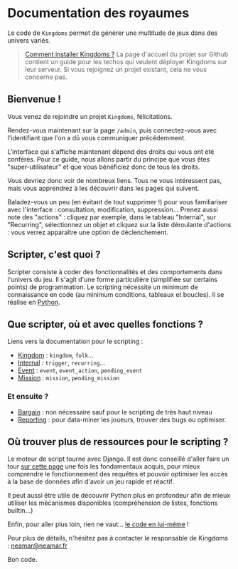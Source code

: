  Documentation des royaumes
===========================
Le code de `Kingdoms` permet de générer une multitude de jeux dans des univers variés.

> [Comment installer Kingdoms ?](../readme.md) La page d'accueil du projet sur Github contient un guide pour les techos qui veulent déployer Kingdoms sur leur serveur. Si vous rejoignez un projet existant, cela ne vous concerne pas.

## Bienvenue !

Vous venez de rejoindre un projet `Kingdoms`, félicitations.

Rendez-vous maintenant sur la page `/admin`, puis connectez-vous avec l'identifiant que l'on a dû vous communiquer précédemment.

L'interface qui s'affiche maintenant dépend des droits qui vous ont été conférés. Pour ce guide, nous allons partir du principe que vous êtes "super-utilisateur" et que vous bénéficiez donc de tous les droits.

Vous devriez donc voir de nombreux liens. Tous ne vous intéressent pas, mais vous apprendrez à les découvrir dans les pages qui suivent.

Baladez-vous un peu (en évitant de tout supprimer !) pour vous familiariser avec l'interface : consultation, modification, suppression...
Prenez aussi note des "actions" : cliquez par exemple, dans le tableau "Internal", sur "Recurring", sélectionnez un objet et cliquez sur la liste déroulante d'actions : vous verrez apparaître une option de déclenchement.

## Scripter, c'est quoi ?
Scripter consiste à coder des fonctionnalités et des comportements dans l'univers du jeu.
Il s'agit d'une forme particulière (simplifiée sur certains points) de programmation.
Le scripting nécessite un minimum de connaissance en code (au minimum conditions, tableaux et boucles).
Il se réalise en [Python](http://www.python.org/).

## Que scripter, où et avec quelles fonctions ?
Liens vers la documentation pour le scripting :
* [Kingdom](kingdom.md) : `kingdom`, `folk`...
* [Internal](internal.md) : `trigger`, `recurring`...
* [Event](event.md) : `event`, `event_action`, `pending_event`
* [Mission](mission.md) : `mission`, `pending_mission`

### Et ensuite ?
* [Bargain](bargain.md) : non nécessaire sauf pour le scripting de très haut niveau
* [Reporting](reporting.md) : pour data-miner les joueurs, trouver des bugs ou optimiser.

## Où trouver plus de ressources pour le scripting ?
Le moteur de script tourne avec Django. Il est donc conseillé d'aller faire un tour [sur cette page](https://docs.djangoproject.com/en/dev/topics/db/queries/) une fois les fondamentaux acquis, pour mieux comprendre le fonctionnement des requêtes et pouvoir optimiser les accès à la base de données afin d'avoir un jeu rapide et réactif.

Il peut aussi être utile de découvrir Python plus en profondeur afin de mieux utiliser les mécanismes disponibles (compréhension de listes, fonctions builtin...)

Enfin, pour aller plus loin, rien ne vaut... [le code en lui-même](https://github.com/Neamar/kingdoms) !

Pour plus de détails, n'hésitez pas à contacter le responsable de Kingdoms : [neamar@neamar.fr](mailto:neamar@neamar.fr)

Bon code.
